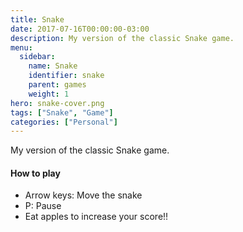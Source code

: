```yaml
---
title: Snake
date: 2017-07-16T00:00:00-03:00
description: My version of the classic Snake game.
menu:
  sidebar:
    name: Snake
    identifier: snake
    parent: games
    weight: 1
hero: snake-cover.png
tags: ["Snake", "Game"]
categories: ["Personal"]
---
```


My version of the classic Snake game.
<!--more-->

<link rel="stylesheet" href="/css/game.css">

<!--
<input type="button" value="+" onclick="resize(1)">
<input type="button" value="-" onclick="resize(-1)">
-->
<div id="gamediv">
  <canvas id="game"></canvas>
</div>

<script type="text/javascript" src="/js/game_engine.js"></script>
<script type="text/javascript" src="/js/snake.js"></script>

#### How to play
* Arrow keys: Move the snake
* P: Pause
* Eat apples to increase your score!!